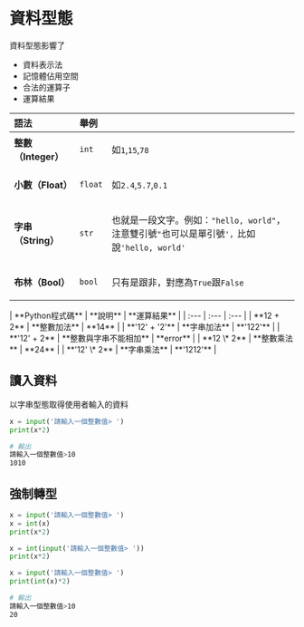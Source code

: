 # 資料型態

資料型態影響了

* 資料表示法
* 記憶體佔用空間
* 合法的運算子
* 運算結果

<table>
  <thead>
    <tr>
      <th style="text-align:left">&#x8A9E;&#x6CD5;</th>
      <th style="text-align:left">&#x8209;&#x4F8B;</th>
      <th style="text-align:left"></th>
    </tr>
  </thead>
  <tbody>
    <tr>
      <td style="text-align:left"><b>&#x6574;&#x6578;&#xFF08;Integer&#xFF09;</b>
      </td>
      <td style="text-align:left">
        <p></p>
        <p><code>int</code>
        </p>
      </td>
      <td style="text-align:left">
        <p></p>
        <p>&#x5982;<code>1</code>,<code>15</code>,<code>78</code>
        </p>
      </td>
    </tr>
    <tr>
      <td style="text-align:left"><b>&#x5C0F;&#x6578;&#xFF08;Float&#xFF09;</b>
      </td>
      <td style="text-align:left">
        <p></p>
        <p><code>float</code>
        </p>
      </td>
      <td style="text-align:left">
        <p></p>
        <p>&#x5982;<code>2.4</code>,<code>5.7</code>,<code>0.1</code>
        </p>
      </td>
    </tr>
    <tr>
      <td style="text-align:left"><b>&#x5B57;&#x4E32;&#xFF08;String&#xFF09;</b>
      </td>
      <td style="text-align:left">
        <p></p>
        <p><code>str</code>
        </p>
      </td>
      <td style="text-align:left">
        <p></p>
        <p>&#x4E5F;&#x5C31;&#x662F;&#x4E00;&#x6BB5;&#x6587;&#x5B57;&#x3002;&#x4F8B;&#x5982;&#xFF1A;<code>&quot;hello, world&quot;</code>&#xFF0C;&#x6CE8;&#x610F;&#x96D9;&#x5F15;&#x865F;<code>&quot;</code>&#x4E5F;&#x53EF;&#x4EE5;&#x662F;&#x55AE;&#x5F15;&#x865F;<code>&apos;&#xFF0C;</code>&#x6BD4;&#x5982;&#x8AAA;<code>&apos;hello, world&apos;</code>
        </p>
      </td>
    </tr>
    <tr>
      <td style="text-align:left"><b>&#x5E03;&#x6797;&#xFF08;Bool&#xFF09;</b>
      </td>
      <td style="text-align:left">
        <p></p>
        <p><code>bool</code>
        </p>
      </td>
      <td style="text-align:left">
        <p></p>
        <p>&#x53EA;&#x6709;&#x662F;&#x8DDF;&#x975E;&#xFF0C;&#x5C0D;&#x61C9;&#x70BA;<code>True</code>&#x8DDF;<code>False</code>
        </p>
      </td>
    </tr>
  </tbody>
</table>| **Python程式碼** | **說明** | **運算結果** |
| :--- | :--- | :--- |
| **12 + 2** | **整數加法** | **14** |
| **'12' + '2'** | **字串加法** | **'122'** |
| **'12' + 2** | **整數與字串不能相加** | **error** |
| **12 \* 2** | **整數乘法** | **24** |
| **'12' \* 2** | **字串乘法** | **'1212'** |

## **讀入資料**

以字串型態取得使用者輸入的資料

```python
x = input('請輸入一個整數值> ')
print(x*2)
```

```bash
# 輸出
請輸入一個整數值>10
1010
```

## 強制轉型

```python
x = input('請輸入一個整數值> ')
x = int(x)
print(x*2)
```

```python
x = int(input('請輸入一個整數值> '))
print(x*2)
```

```python
x = input('請輸入一個整數值> ')
print(int(x)*2)
```

```bash
# 輸出
請輸入一個整數值>10
20
```

